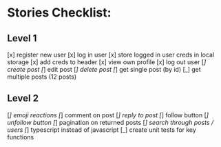# Stories Checklist:

## Level 1
[x] register new user
[x] log in user
[x] store logged in user creds in local storage
[x] add creds to header
[x] view own profile
[x] log out user
[_] create post
[_] edit post
[_] delete post
[_] get single post (by id)
[_] get multiple posts (12 posts)

## Level 2
[_] emoji reactions
[_] comment on post
[_] reply to post
[_] follow button
[_] unfollow button
[_] pagination on returned posts
[_] search through posts / users
[_] typescript instead of javascript
[_] create unit tests for key functions
